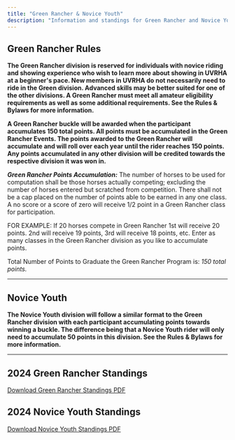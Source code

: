 ```yaml
---
title: "Green Rancher & Novice Youth"
description: "Information and standings for Green Rancher and Novice Youth participants"
---
```


## Green Rancher Rules

**The Green Rancher division is reserved for individuals with novice riding and showing experience who wish to learn more about showing in UVRHA at a beginner's pace. New members in UVRHA do not necessarily need to ride in the Green division. Advanced skills may be better suited for one of the other divisions. A Green Rancher must meet all amateur eligibility requirements as well as some additional requirements. See the Rules & Bylaws for more information.**

**A Green Rancher buckle will be awarded when the participant accumulates 150 total points. All points must be accumulated in the Green Rancher Events. The points awarded to the Green Rancher will accumulate and will roll over each year until the rider reaches 150 points. Any points accumulated in any other division will be credited towards the respective division it was won in.**

***Green Rancher Points Accumulation:*** The number of horses to be used for computation shall be those horses actually competing; excluding the number of horses entered but scratched from competition. There shall not be a cap placed on the number of points able to be earned in any one class. A no score or a score of zero will receive 1/2 point in a Green Rancher class for participation.

FOR EXAMPLE: If 20 horses compete in Green Rancher 1st will receive 20 points. 2nd will receive 19 points, 3rd will receive 18 points, etc. Enter as many classes in the Green Rancher division as you like to accumulate points.

Total Number of Points to Graduate the Green Rancher Program is: *150 total points.*

---

## Novice Youth

**The Novice Youth division will follow a similar format to the Green Rancher division with each participant accumulating points towards winning a buckle. The difference being that a Novice Youth rider will only need to accumulate 50 points in this division. See the Rules & Bylaws for more information.**

---

## 2024 Green Rancher Standings

<!-- TODO: Embed document viewer for Green Rancher standings -->

[Download Green Rancher Standings PDF](/files/2024-10-07_green_rancher.pdf)

## 2024 Novice Youth Standings

<!-- TODO: Embed document viewer for Novice Youth standings -->

[Download Novice Youth Standings PDF](/files/2024-10-07_novice_youth.pdf)
